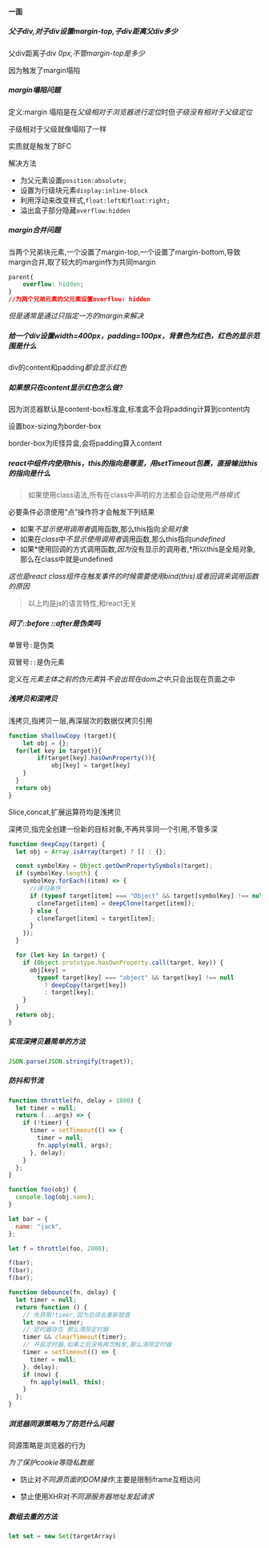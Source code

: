 #### 一面

##### 父子div,对子div设置margin-top,子div距离父div多少

父div距离子div *0px,不管margin-top是多少*

因为触发了margin塌陷

##### margin塌陷问题

定义:margin 塌陷是在*父级相对于浏览器进行定位*时但*子级没有相对于父级定位*

子级相对于父级就像塌陷了一样

实质就是触发了BFC

解决方法

* 为父元素设置`position:absolute;`
* 设置为行级块元素`display:inline-block`
* 利用浮动来改变样式,`float:left和float:right;`
* 溢出盒子部分隐藏`overflow:hidden`

##### margin合并问题

当两个兄弟块元素,一个设置了margin-top,一个设置了margin-bottom,导致margin合并,取了较大的margin作为共同margin

```css
parent{
	overflow: hidden;
}
//为两个兄弟元素的父元素设置overflow: hidden
```

*但是通常是通过只指定一方的margin来解决*

##### 给一个div设置width=400px，padding=100px，背景色为红色，红色的显示范围是什么

div的content和padding*都会显示红色*

##### 如果想只在content显示红色怎么做?

因为浏览器默认是content-box标准盒,标准盒不会将padding计算到content内

设置box-sizing为border-box

border-box为IE怪异盒,会将padding算入content

##### react中组件内使用this，this的指向是哪里，用setTimeout包裹，直接输出this的指向是什么

> 如果使用class语法,所有在class中声明的方法都会自动使用*严格模式*

必要条件必须使用“点”操作符才会触发下列结果

* 如果*不显示使用调用者*调用函数,那么this指向*全局对象*
* 如果在*class*中*不显示使用调用者*调用函数,那么this指向*undefined*
* 如果*使用回调的方式调用函数,*因为*没有显示的调用者,*所以this是全局对象,那么在class中就是undefined

*这也是react class组件在触发事件的时候需要使用bind(this)或者回调来调用函数的原因*

> 以上均是js的语言特性,和react无关

##### 问了::before ::after是伪类吗

单冒号`:`是伪类

双冒号`::`是伪元素

定义在*元素主体之前的伪元素*并*不会出现在dom之中*,只会出现在页面之中

##### 浅拷贝和深拷贝

浅拷贝,指拷贝一层,再深层次的数据仅拷贝引用

```js
function shallowCopy (target){
	let obj = {};
  for(let key in target)}{
		if(target[key].hasOwnProperty()){
			obj[key] = target[key]
    }
  }
  return obj
}
```

Slice,concat,扩展运算符均是浅拷贝

深拷贝,指完全创建一份新的目标对象,不再共享同一个引用,不管多深

```js
function deepCopy(target) {
  let obj = Array.isArray(target) ? [] : {};

  const symbolKey = Object.getOwnPropertySymbols(target);
  if (symbolKey.length) {
    symbolKey.forEach((item) => {
      //递归条件
      if (typeof target[item] === "Object" && target[symbolKey] !== null) {
        cloneTarget[item] = deepClone(target[item]);
      } else {
        cloneTarget[item] = target[item];
      }
    });
  }

  for (let key in target) {
    if (Object.prototype.hasOwnProperty.call(target, key)) {
      obj[key] =
        typeof target[key] === "object" && target[key] !== null
          ? deepCopy(target[key])
          : target[key];
    }
  }
  return obj;
}
```

##### 实现深拷贝最简单的方法

```js
JSON.parse(JSON.stringify(traget));
```

##### 防抖和节流

```js
function throttle(fn, delay = 1000) {
  let timer = null;
  return (...args) => {
    if (!timer) {
      timer = setTimeout(() => {
        timer = null;
        fn.apply(null, args);
      }, delay);
    }
  };
}

function foo(obj) {
  console.log(obj.name);
}

let bar = {
  name: "jack",
};

let f = throttle(foo, 2000);

f(bar);
f(bar);
f(bar);
```

```js
function debounce(fn, delay) {
  let timer = null;
  return function () {
    // 先获取!timer,因为后续会重新赋值
    let now = !timer;
    // 定时器存在 那么清除定时器
    timer && clearTimeout(timer);
    // 开启定时器,如果之后没有再次触发,那么清除定时器
    timer = setTimeout(() => {
      timer = null;
    }, delay);
    if (now) {
      fn.apply(null, this);
    }
  };
}
```

##### 浏览器同源策略为了防范什么问题

同源策略是浏览器的行为

*为了保护cookie等隐私数据*

* 防止对*不同源页面的DOM操作*,主要是限制iframe互相访问

* 禁止使用XHR对*不同源服务器地址发起请求*

##### 数组去重的方法

```js
let set = new Set(targetArray)
```

